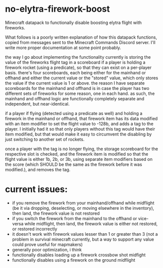 # no-elytra-firework-boost
Minecraft datapack to functionally disable boosting elytra flight with fireworks.

What follows is a poorly written explanation of how this datapack functions, copied from messages sent to the Minecraft Commands Discord server. I'll write more proper documentation at some point probably.

the way I go about implementing the functionality currently is storing the value of the fireworks flight tag in a scoreboard if a player is holding a firework rocket (using a predicate), so that they can exist on a per-player basis. there's four scoreboards, each being either for the mainhand or offhand and either the current value or the "stored" value, which only stores the value if the current value is 1 or above. the reason I have separate scoreboards for the mainhand and offhand is in case the player has two different sets of fireworks for some reason, one in each hand. as such, the mainhand and offhand logic are functionally completely separate and independent, but near-identical.

if a player if flying (detected using a predicate as well) and holding a firework in the mainhand or offhand, that firework item has its data modified with an item modifier to set the flight value to -128b, and adds a tag to the player. I initially had it so that only players without this tag would have their item modified, but that would make it easy to circumvent the disabling by just switching to another set of rockets.

once a player with the tag is no longer flying, the storage scoreboard for the respective slot is checked, and the firework item is modified so that the flight value is either 1b, 2b, or 3b, using separate item modifiers based on the score (which SHOULD be the same as the firework before it was modified.), and removes the tag.

# current issues:

* if you remove the firework from your mainhand/offhand while midflight (be it via dropping, deselecting, or moving elsewhere in the inventory), then land, the firework value is not restored
* if you switch the firework from the mainhand to the offhand or vice-versa while midflight, then land, the firework value is either not restored, or restored incorrectly
* it doesn't work with firework values lesser than 1 or greater than 3 (not a problem in survival minecraft currently, but a way to support any value could prove useful for mapmakers)
* generally poor optimization, i think
* functionally disables loading up a firework crossbow shot midfight
* functionally disables using a firework on the ground midflight
